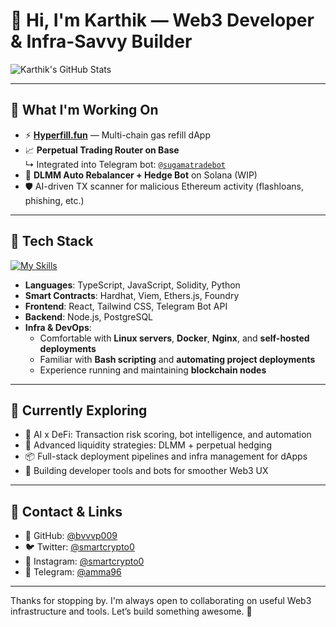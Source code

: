 # 👋 Hi, I'm Karthik — Web3 Developer & Infra-Savvy Builder

![Karthik's GitHub Stats](https://github-readme-stats.vercel.app/api?username=bvvvp009&theme=vue-dark&show_icons=true&hide_border=true&count_private=true)

---

## 🚀 What I'm Working On

- ⚡ **[Hyperfill.fun](https://hyperfill.fun)** — Multi-chain gas refill dApp
- 📈 **Perpetual Trading Router on Base**  
  ↳ Integrated into Telegram bot: [`@sugamatradebot`](https://t.me/sugamatradebot)
- 🤖 **DLMM Auto Rebalancer + Hedge Bot** on Solana (WIP)
- 🛡️ AI-driven TX scanner for malicious Ethereum activity (flashloans, phishing, etc.)

---

## 🧰 Tech Stack

[![My Skills](https://skillicons.dev/icons?i=ts,js,solidity,nodejs,react,py,postgres,docker,linux,tailwind,bash)](https://skillicons.dev)

- **Languages**: TypeScript, JavaScript, Solidity, Python  
- **Smart Contracts**: Hardhat, Viem, Ethers.js, Foundry  
- **Frontend**: React, Tailwind CSS, Telegram Bot API  
- **Backend**: Node.js, PostgreSQL  
- **Infra & DevOps**:  
  - Comfortable with **Linux servers**, **Docker**, **Nginx**, and **self-hosted deployments**
  - Familiar with **Bash scripting** and **automating project deployments**
  - Experience running and maintaining **blockchain nodes**

---

## 🧠 Currently Exploring

- 🤖 AI x DeFi: Transaction risk scoring, bot intelligence, and automation  
- 🔁 Advanced liquidity strategies: DLMM + perpetual hedging  
- 📦 Full-stack deployment pipelines and infra management for dApps  
- 🧪 Building developer tools and bots for smoother Web3 UX

---

## 🧾 Contact & Links

- 🔗 GitHub: [@bvvvp009](https://github.com/bvvvp009)  
- 🐦 Twitter: [@smartcrypto0](https://twitter.com/smartcrypto0)  
- 📸 Instagram: [@smartcrypto0](https://instagram.com/smartcrypto0)  
- 💬 Telegram: [@amma96](https://t.me/amma96)

---

Thanks for stopping by. I'm always open to collaborating on useful Web3 infrastructure and tools. Let’s build something awesome. 🚀
